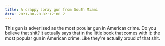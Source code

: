 ```yaml
---
title: A crappy spray gun from South Miami
date: 2021-08-20 02:12:00 Z
---
```


This gun is advertised as the most popular gun in American crime. Do you believe that shit? It actually says that in the little book that comes with it: the most popular gun in American crime. Like they're actually proud of that shit.